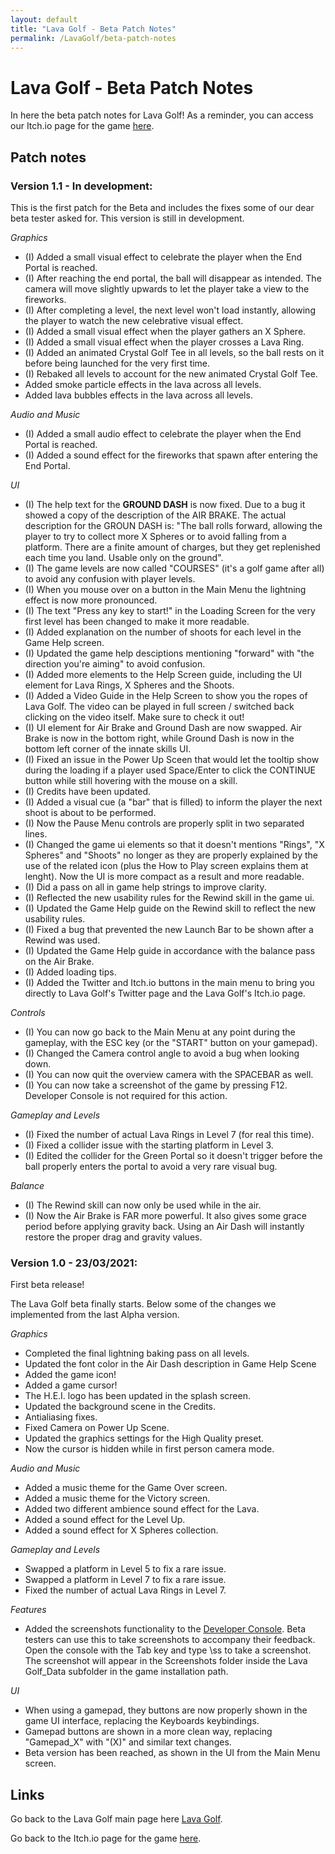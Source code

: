 ```yaml
---
layout: default
title: "Lava Golf - Beta Patch Notes"
permalink: /LavaGolf/beta-patch-notes
---
```

# Lava Golf - Beta Patch Notes

In here the beta patch notes for Lava Golf!
As a reminder, you can access our Itch.io page for the game [here](https://artanisx.itch.io/lava-golf).


## Patch notes

### Version 1.1 - In development:

This is the first patch for the Beta and includes the fixes some of our dear beta tester asked for. This version is still in development.

*Graphics*
* (I) Added a small visual effect to celebrate the player when the End Portal is reached.
* (I) After reaching the end portal, the ball will disappear as intended. The camera will move slightly upwards to let the player take a view to the fireworks.
* (I) After completing a level, the next level won't load instantly, allowing the player to watch the new celebrative visual effect.
* (I) Added a small visual effect when the player gathers an X Sphere.
* (I) Added a small visual effect when the player crosses a Lava Ring.
* (I) Added an animated Crystal Golf Tee in all levels, so the ball rests on it before being launched for the very first time.
* (I) Rebaked all levels to account for the new animated Crystal Golf Tee.
* Added smoke particle effects in the lava across all levels.
* Added lava bubbles effects in the lava across all levels.

*Audio and Music*
* (I) Added a small audio effect to celebrate the player when the End Portal is reached.
* (I) Added a sound effect for the fireworks that spawn after entering the End Portal.

*UI*
* (I) The help text for the **GROUND DASH** is now fixed. Due to a bug it showed a copy of the description of the AIR BRAKE. The actual description for the GROUN DASH is: "The ball rolls forward, allowing the player to try to collect more X Spheres or to avoid falling from a platform. There are a finite amount of charges, but they get replenished each time you land. Usable only on the ground".
* (I) The game levels are now called "COURSES" (it's a golf game after all) to avoid any confusion with player levels.
* (I) When you mouse over on a button in the Main Menu the lightning effect is now more pronounced.
* (I) The text "Press any key to start!" in the Loading Screen for the very first level has been changed to make it more readable.
* (I) Added explanation on the number of shoots for each level in the Game Help screen.
* (I) Updated the game help desciptions mentioning "forward" with "the direction you're aiming" to avoid confusion.
* (I) Added more elements to the Help Screen guide, including the UI element for Lava Rings, X Spheres and the Shoots.
* (I) Added a Video Guide in the Help Screen to show you the ropes of Lava Golf. The video can be played in full screen / switched back clicking on the video itself. Make sure to check it out!
* (I) UI element for Air Brake and Ground Dash are now swapped. Air Brake is now in the bottom right, while Ground Dash is now in the bottom left corner of the innate skills UI.
* (I) Fixed an issue in the Power Up Sceen that would let the tooltip show during the loading if a player used Space/Enter to click the CONTINUE button while still hovering with the mouse on a skill.
* (I) Credits have been updated.
* (I) Added a visual cue (a "bar" that is filled) to inform the player the next shoot is about to be performed.
* (I) Now the Pause Menu controls are properly split in two separated lines.
* (I) Changed the game ui elements so that it doesn't mentions "Rings", "X Spheres" and "Shoots" no longer as they are properly explained by the use of the related icon (plus the How to Play screen explains them at lenght). Now the UI is more compact as a result and more readable. 
* (I) Did a pass on all in game help strings to improve clarity.
* (I) Reflected the new usability rules for the Rewind skill in the game ui.
* (I) Updated the Game Help guide on the Rewind skill to reflect the new usability rules.
* (I) Fixed a bug that prevented the new Launch Bar to be shown after a Rewind was used.
* (I) Updated the Game Help guide in accordance with the balance pass on the Air Brake.
* (I) Added loading tips.
* (I) Added the Twitter and Itch.io buttons in the main menu to bring you directly to Lava Golf's Twitter page and the Lava Golf's Itch.io page.

*Controls*
* (I) You can now go back to the Main Menu at any point during the gameplay, with the ESC key (or the "START" button on your gamepad).
* (I) Changed the Camera control angle to avoid a bug when looking down.
* (I) You can now quit the overview camera with the SPACEBAR as well.
* (I) You can now take a screenshot of the game by pressing F12. Developer Console is not required for this action.

*Gameplay and Levels*
* (I) Fixed the number of actual Lava Rings in Level 7 (for real this time).
* (I) Fixed a collider issue with the starting platform in Level 3.
* (I) Edited the collider for the Green Portal so it doesn't trigger before the ball properly enters the portal to avoid a very rare visual bug.

*Balance*
* (I) The Rewind skill can now only be used while in the air.
* (I) Now the Air Brake is FAR more powerful. It also gives some grace period before applying gravity back. Using an Air Dash will instantly restore the proper drag and gravity values.

### Version 1.0 - 23/03/2021:

First beta release!

The Lava Golf beta finally starts. Below some of the changes we implemented from the last Alpha version.

*Graphics*
* Completed the final lightning baking pass on all levels.
* Updated the font color in the Air Dash description in Game Help Scene
* Added the game icon!
* Added a game cursor!
* The H.E.I. logo has been updated in the splash screen.
* Updated the background scene in the Credits.
* Antialiasing fixes.
* Fixed Camera on Power Up Scene. 
* Updated the graphics settings for the High Quality preset.
* Now the cursor is hidden while in first person camera mode.

*Audio and Music*
* Added a music theme for the Game Over screen.
* Added a music theme for the Victory screen.
* Added two different ambience sound effect for the Lava.
* Added a sound effect for the Level Up.
* Added a sound effect for X Spheres collection.

*Gameplay and Levels*
* Swapped a platform in Level 5 to fix a rare issue.
* Swapped a platform in Level 7 to fix a rare issue.
* Fixed the number of actual Lava Rings in Level 7.

*Features*
* Added the screenshots functionality to the [Developer Console](https://artanisx.github.io/LavaGolf/developer-console). Beta testers can use this to take screenshots to accompany their feedback. Open the console with the Tab key and type \ss to take a screenshot. The screenshot will appear in the Screenshots folder inside the Lava Golf_Data subfolder in the game installation path. 

*UI*
* When using a gamepad, they buttons are now properly shown in the game UI interface, replacing the Keyboards keybindings.
* Gamepad buttons are shown in a more clean way, replacing "Gamepad_X" with "(X)" and similar text changes.
* Beta version has been reached, as shown in the UI from the Main Menu screen.

## Links

 Go back to the Lava Golf main page here [Lava Golf](https://artanisx.github.io/LavaGolf).
 
 Go back to the Itch.io page for the game [here](https://artanisx.itch.io/lava-golf).
